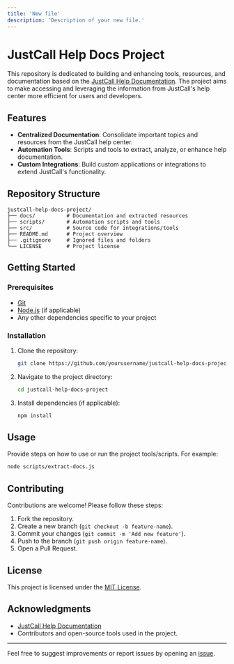 ```yaml
---
title: 'New file'
description: 'Description of your new file.'
---
```

# JustCall Help Docs Project

This repository is dedicated to building and enhancing tools, resources, and documentation based on the [JustCall Help Documentation](https://help.justcall.io/en/). The project aims to make accessing and leveraging the information from JustCall's help center more efficient for users and developers.

## Features
- **Centralized Documentation**: Consolidate important topics and resources from the JustCall help center.
- **Automation Tools**: Scripts and tools to extract, analyze, or enhance help documentation.
- **Custom Integrations**: Build custom applications or integrations to extend JustCall's functionality.

## Repository Structure
```
justcall-help-docs-project/
├── docs/          # Documentation and extracted resources
├── scripts/       # Automation scripts and tools
├── src/           # Source code for integrations/tools
├── README.md      # Project overview
├── .gitignore     # Ignored files and folders
└── LICENSE        # Project license
```

## Getting Started
### Prerequisites
- [Git](https://git-scm.com/)
- [Node.js](https://nodejs.org/) (if applicable)
- Any other dependencies specific to your project

### Installation
1. Clone the repository:
   ```bash
   git clone https://github.com/yourusername/justcall-help-docs-project.git
   ```
2. Navigate to the project directory:
   ```bash
   cd justcall-help-docs-project
   ```
3. Install dependencies (if applicable):
   ```bash
   npm install
   ```

## Usage
Provide steps on how to use or run the project tools/scripts. For example:
```bash
node scripts/extract-docs.js
```

## Contributing
Contributions are welcome! Please follow these steps:
1. Fork the repository.
2. Create a new branch (`git checkout -b feature-name`).
3. Commit your changes (`git commit -m 'Add new feature'`).
4. Push to the branch (`git push origin feature-name`).
5. Open a Pull Request.

## License
This project is licensed under the [MIT License](LICENSE).

## Acknowledgments
- [JustCall Help Documentation](https://help.justcall.io/en/)
- Contributors and open-source tools used in the project.

---
Feel free to suggest improvements or report issues by opening an [issue](https://github.com/yourusername/justcall-help-docs-project/issues).
